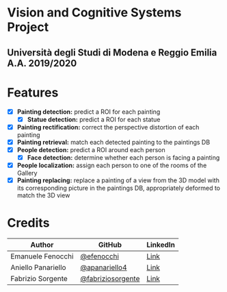 # Vision and Cognitive Systems Project 
## Università degli Studi di Modena e Reggio Emilia A.A. 2019/2020

# Features
- [x] **Painting detection:** predict a ROI for each painting
    - [x] **Statue detection:** predict a ROI for each statue
- [x] **Painting rectification:** correct the perspective distortion of each painting
- [x] **Painting retrieval:** match each detected painting to the paintings DB
- [x] **People detection:** predict a ROI around each person
    - [x] **Face detection:** determine whether each person is facing a painting
- [x] **People localization:** assign each person to one of the rooms of the Gallery
- [x] **Painting replacing:** replace a painting of a view from the 3D model with 
        its corresponding picture in the paintings DB, appropriately deformed to match the 3D view

# Credits

| Author  | GitHub |  LinkedIn |
| ------------- | ------------- | ------------- |
| Emanuele Fenocchi  |  [@efenocchi](https://github.com/efenocchi)  | [Link](https://www.linkedin.com/in/emanuele-fenocchi-a0a29a152/) | 
| Aniello Panariello  | [@apanariello4](https://github.com/apanariello4)  | [Link](https://www.linkedin.com/in/apanariello/) |
| Fabrizio Sorgente  | [@fabriziosorgente](https://github.com/fabriziosorgente)  |  [Link](https://www.linkedin.com/in/fabrizio-sorgente/) |
